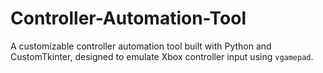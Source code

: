 # Controller-Automation-Tool
A customizable controller automation tool built with Python and CustomTkinter, designed to emulate Xbox controller input using `vgamepad`.
